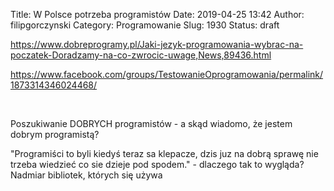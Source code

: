 Title: W Polsce potrzeba programistów
Date: 2019-04-25 13:42
Author: filipgorczynski
Category: Programowanie
Slug: 1930
Status: draft

https://www.dobreprogramy.pl/Jaki-jezyk-programowania-wybrac-na-poczatek-Doradzamy-na-co-zwrocic-uwage,News,89436.html

https://www.facebook.com/groups/TestowanieOprogramowania/permalink/1873314346024468/

 

Poszukiwanie DOBRYCH programistów - a skąd wiadomo, że jestem dobrym programistą?

"Programiści to byli kiedyś teraz sa klepacze, dzis juz na dobrą sprawę nie trzeba wiedzieć co sie dzieje pod spodem." - dlaczego tak to wygląda? Nadmiar bibliotek, których się używa

 
